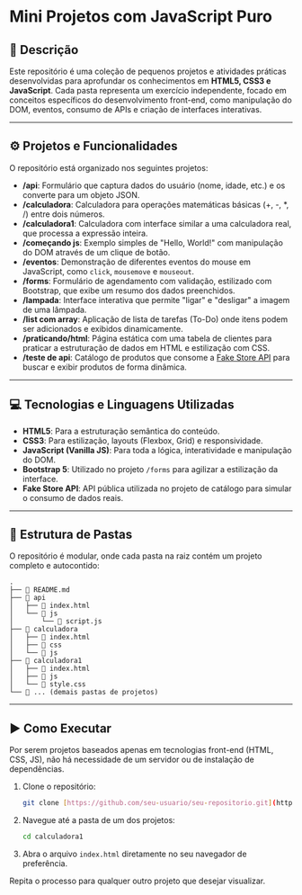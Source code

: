 # Mini Projetos com JavaScript Puro

## 📝 Descrição
Este repositório é uma coleção de pequenos projetos e atividades práticas desenvolvidas para aprofundar os conhecimentos em **HTML5, CSS3 e JavaScript**. Cada pasta representa um exercício independente, focado em conceitos específicos do desenvolvimento front-end, como manipulação do DOM, eventos, consumo de APIs e criação de interfaces interativas.

---

## ⚙️ Projetos e Funcionalidades

O repositório está organizado nos seguintes projetos:

-   **/api**: Formulário que captura dados do usuário (nome, idade, etc.) e os converte para um objeto JSON.
-   **/calculadora**: Calculadora para operações matemáticas básicas (+, -, \*, /) entre dois números.
-   **/calculadora1**: Calculadora com interface similar a uma calculadora real, que processa a expressão inteira.
-   **/começando js**: Exemplo simples de "Hello, World!" com manipulação do DOM através de um clique de botão.
-   **/eventos**: Demonstração de diferentes eventos do mouse em JavaScript, como `click`, `mousemove` e `mouseout`.
-   **/forms**: Formulário de agendamento com validação, estilizado com Bootstrap, que exibe um resumo dos dados preenchidos.
-   **/lampada**: Interface interativa que permite "ligar" e "desligar" a imagem de uma lâmpada.
-   **/list com array**: Aplicação de lista de tarefas (To-Do) onde itens podem ser adicionados e exibidos dinamicamente.
-   **/praticando/html**: Página estática com uma tabela de clientes para praticar a estruturação de dados em HTML e estilização com CSS.
-   **/teste de api**: Catálogo de produtos que consome a [Fake Store API](https://fakestoreapi.com/products) para buscar e exibir produtos de forma dinâmica.

---

## 💻 Tecnologias e Linguagens Utilizadas
-   **HTML5**: Para a estruturação semântica do conteúdo.
-   **CSS3**: Para estilização, layouts (Flexbox, Grid) e responsividade.
-   **JavaScript (Vanilla JS)**: Para toda a lógica, interatividade e manipulação do DOM.
-   **Bootstrap 5**: Utilizado no projeto `/forms` para agilizar a estilização da interface.
-   **Fake Store API**: API pública utilizada no projeto de catálogo para simular o consumo de dados reais.

---

## 📁 Estrutura de Pastas
O repositório é modular, onde cada pasta na raiz contém um projeto completo e autocontido:
```
.
├── 📄 README.md
├── 📁 api
│   ├── 📄 index.html
│   └── 📁 js
│       └── 📄 script.js
├── 📁 calculadora
│   ├── 📄 index.html
│   ├── 📁 css
│   └── 📁 js
├── 📁 calculadora1
│   ├── 📄 index.html
│   ├── 📁 js
│   └── 📁 style.css
└── 📁 ... (demais pastas de projetos)

```

---

## ▶️ Como Executar
Por serem projetos baseados apenas em tecnologias front-end (HTML, CSS, JS), não há necessidade de um servidor ou de instalação de dependências.

1.  Clone o repositório:
    ```sh
    git clone [https://github.com/seu-usuario/seu-repositorio.git](https://github.com/seu-usuario/seu-repositorio.git)
    ```
2.  Navegue até a pasta de um dos projetos:
    ```sh
    cd calculadora1
    ```
3.  Abra o arquivo `index.html` diretamente no seu navegador de preferência.

Repita o processo para qualquer outro projeto que desejar visualizar.
